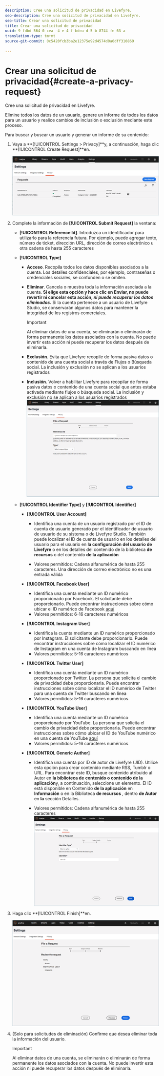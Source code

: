 ```yaml
---
description: Cree una solicitud de privacidad en Livefyre.
seo-description: Cree una solicitud de privacidad en Livefyre.
seo-title: Crear una solicitud de privacidad
title: Crear una solicitud de privacidad
uuid: 9 fdbd 564-0 cea -4 e 4 f-bdea-d 5 b 8744 fe 63 a
translation-type: tm+mt
source-git-commit: 0c5420fcb3ba2e12375e92d4574d0a6dff310869

---
```



# Crear una solicitud de privacidad{#create-a-privacy-request}

Cree una solicitud de privacidad en Livefyre.

Elimine todos los datos de un usuario, genere un informe de todos los datos para un usuario y realice cambios de inclusión o exclusión mediante este proceso.

Para buscar y buscar un usuario y generar un informe de su contenido:

1. Vaya a **[!UICONTROL Settings > Privacy]**y, a continuación, haga clic **[!UICONTROL Create Request]**en.

   ![](assets/privacypage1.png)

1. Complete la información de **[!UICONTROL Submit Request]** la ventana:

   * **[!UICONTROL Reference Id]**. Introduzca un identificador para utilizarlo para la referencia futura. Por ejemplo, puede agregar texto, número de ticket, dirección URL, dirección de correo electrónico u otra cadena de hasta 255 caracteres
   * **[!UICONTROL Type]**

      * **Acceso**. Recopila todos los datos disponibles asociados a la cuenta. Los detalles confidenciales, por ejemplo, contraseñas o credenciales sociales, se confunden o se omiten.

      * **Eliminar**. Cancela o muestra toda la información asociada a la cuenta. **Si elige esta opción y hace clic en Enviar, no puede revertir ni cancelar esta acción, *ni puede recuperar los datos eliminados.*** Si la cuenta pertenece a un usuario de Livefyre Studio, se conservarán algunos datos para mantener la integridad de los registros comerciales.

         >[!IMPORTANT]
         >
         >Al eliminar datos de una cuenta, se eliminarán o eliminarán de forma permanente los datos asociados con la cuenta. No puede invertir esta acción ni puede recuperar los datos después de eliminarla.

      * **Exclusión**. Evita que Livefyre recopile de forma pasiva datos o contenido de una cuenta social a través de Flujos o Búsqueda social. La inclusión y exclusión no se aplican a los usuarios registrados
      * **Inclusión**. Volver a habilitar Livefyre para recopilar de forma pasiva datos o contenido de una cuenta social que antes estaba activada mediante flujos o búsqueda social. La inclusión y exclusión no se aplican a los usuarios registrados
      ![](assets/privacypage2.png)

   * **[!UICONTROL Identifier Type]** y **[!UICONTROL Identifier]**

      * **[!UICONTROL User Account]**

         * Identifica una cuenta de un usuario registrado por el ID de cuenta de usuario generado por el identificador de usuario de usuario de su sistema o de Livefyre Studio. También puede localizar el ID de cuenta de usuario en los detalles del usuario para el usuario en **la configuración** **del usuario de Livefyre** o en los detalles del contenido de la biblioteca **de recursos** o del contenido **de la aplicación**

         * Valores permitidos: Cadena alfanumérica de hasta 255 caracteres. Una dirección de correo electrónico no es una entrada válida
      * **[!UICONTROL Facebook User]**

         * Identifica una cuenta mediante un ID numérico proporcionado por Facebook. El solicitante debe proporcionarlo. Puede encontrar instrucciones sobre cómo ubicar el ID numérico de Facebook [aquí](https://www.facebook.com/help/1397933243846983?helpref=faq_content)
         * Valores permitidos: 6-16 caracteres numéricos
      * **[!UICONTROL Instagram User]**

         * Identifica la cuenta mediante un ID numérico proporcionado por Instagram. El solicitante debe proporcionarlo. Puede encontrar instrucciones sobre cómo localizar el ID numérico de Instagram en una cuenta de Instagram buscando en línea
         * Valores permitidos: 5-16 caracteres numéricos
      * **[!UICONTROL Twitter User]**

         * Identifica una cuenta mediante un ID numérico proporcionado por Twitter. La persona que solicita el cambio de privacidad debe proporcionarla. Puede encontrar instrucciones sobre cómo localizar el ID numérico de Twitter para una cuenta de Twitter buscando en línea
         * Valores permitidos: 5-16 caracteres numéricos
      * **[!UICONTROL YouTube User]**

         * Identifica una cuenta mediante un ID numérico proporcionado por YouTube. La persona que solicita el cambio de privacidad debe proporcionarla. Puede encontrar instrucciones sobre cómo ubicar el ID de YouTube numérico en una cuenta de YouTube [aquí](https://support.google.com/youtube/answer/3250431?hl=en)
         * Valores permitidos: 5-16 caracteres numéricos
      * **[!UICONTROL Generic Author]**

         * Identifica una cuenta por ID de autor de Livefyre (JID). Utilice esta opción para crear contenido mediante RSS, Tumblr o URL. Para encontrar este ID, busque contenido atribuido al Autor en **la biblioteca de** **contenido o contenido de la aplicación**y, a continuación, seleccione un elemento. El ID está disponible en Contenido **de la aplicación** en **Información** o en la Biblioteca **de recursos** , dentro **de Autor** en **la** sección Detalles.

         * Valores permitidos: Cadena alfanumérica de hasta 255 caracteres
         ![](assets/privacypage3.png)








1. Haga clic **[!UICONTROL Finish]**en.

   ![](assets/privacypage4.png)

1. (Solo para solicitudes de eliminación) Confirme que desea eliminar toda la información del usuario.

   >[!IMPORTANT]
   >
   >Al eliminar datos de una cuenta, se eliminarán o eliminarán de forma permanente los datos asociados con la cuenta. No puede invertir esta acción ni puede recuperar los datos después de eliminarla.

